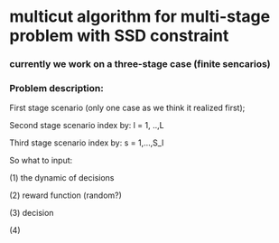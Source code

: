 # multicut algorithm for multi-stage problem with SSD constraint

### currently we work on a three-stage case (finite sencarios)
### Problem description:
First stage scenario (only one case as we think it realized first);

Second stage scenario index by: l = 1, ..,L

Third stage scenario index by: s = 1,...,S_l

So what to input:

(1) the dynamic of decisions

(2) reward function (random?)

(3) decision

(4) 

